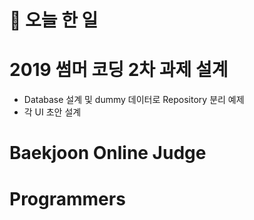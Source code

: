 # :thought_balloon: __오늘 한 일__

# __2019 썸머 코딩 2차 과제 설계__
* Database 설계 및 dummy 데이터로 Repository 분리 예제
* 각 UI 초안 설계

# __Baekjoon Online Judge__

# __Programmers__
